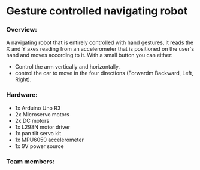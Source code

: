 # Gesture controlled navigating robot

### Overview:
A navigating robot that is entirely controlled with hand gestures, it reads the X and Y axes reading from an accelerometer that is positioned on the user's hand and moves according to it.
With a small button you can either:
* Control the arm vertically and horizontally.
* control the car to move in the four directions (Forwardm Backward, Left, Right).

### Hardware:
* 1x Arduino Uno R3
* 2x Microservo motors
* 2x DC motors
* 1x L298N motor driver
* 1x pan tilt servo kit
* 1x MPU6050 accelerometer 
* 1x 9V power source



### Team members: 

